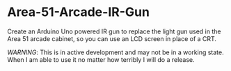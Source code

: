 # Area-51-Arcade-IR-Gun
Create an Arduino Uno powered IR gun to replace the light gun used in the Area 51 arcade cabinet, so you can use an LCD screen in place of a CRT.

*WARNING*: This is in active development and may not be in a working state. When I am able to use it no matter how terribly I will do a release.
